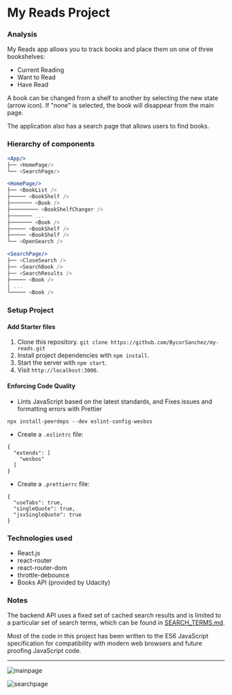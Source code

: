 # My Reads Project

### Analysis

My Reads app allows you to track books and place them on one of three bookshelves:

- Current Reading
- Want to Read
- Have Read

A book can be changed from a shelf to another by selecting the new state (arrow icon). If "none" is selected, the book will disappear from the main page.

The application also has a search page that allows users to find books. 

### Hierarchy of components

```jsx
<App/>
├── <HomePage/>
└── <SearchPage/>

<HomePage/>
├── <BookList />
├───── <BookShelf />
├─────── <Book />
├───────── <BookShelfChanger />
├─────── ...
├─────── <Book />
├───── <BookShelf />
├───── <BookShelf />
└── <OpenSearch />

<SearchPage/>
├── <CloseSearch />
├── <SearchBook />
├── <SearchResults />
├───── <Book />
│ ...
└───── <Book />
```

### Setup Project

#### Add Starter files

1. Clone this repository. `git clone https://github.com/BycorSanchez/my-reads.git`
2. Install project dependencies with `npm install`.
3. Start the server with `npm start`.
4. Visit `http://localhost:3000`.

#### Enforcing Code Quality

- Lints JavaScript based on the latest standards, and Fixes issues and formatting errors with Prettier

```
npx install-peerdeps --dev eslint-config-wesbos
```

- Create a `.eslintrc` file:

```
{
  "extends": [
    "wesbos"
  ]
}
```

- Create a `.prettierrc` file:

```
{
  "useTabs": true,
  "singleQuote": true,
  "jsxSingleQuote": true
}
```

### Technologies used

- React.js
- react-router
- react-router-dom
- throttle-debounce
- Books API (provided by Udacity)

### Notes

The backend API uses a fixed set of cached search results and is limited to a particular set of search terms, which can be found in [SEARCH_TERMS.md](https://github.com/BycorSanchez/my-reads/blob/master/SEARCH_TERMS.md).

Most of the code in this project has been written to the ES6 JavaScript specification for compatibility with modern web browsers and future proofing JavaScript code.

___

![mainpage](E:\projects\Tutorial\react\4-myreads\assets\mainpage.png)

![searchpage](E:\projects\Tutorial\react\4-myreads\img\searchpage.png)